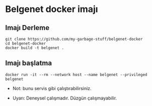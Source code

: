 # Belgenet docker imajı
## Imajı Derleme
```
git clone https://github.com/my-garbage-stuff/belgenet-docker
cd belgenet-docker
docker build -t belgenet .
```
## Imajı başlatma
```
docker run -it --rm --network host --name belgenet --privileged belgenet
```
* Not: bunu servis gibi çalıştırabilirsiniz.

* Uyarı: Deneysel çalışmadır. Düzgün çalışmayabilir.
